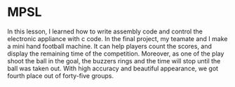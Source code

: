 # MPSL
In this lesson, I learned how to write assembly code and control the electronic appliance with c code.
In the final project, my teamate and I make a mini hand football machine. It can help players count the scores, and display the remaining time of the competition. Moreover, as one of the play shoot the ball in the goal, the buzzers rings and the time will stop until the ball was taken out.
With high accuracy and beautiful appearance, we got fourth place out of forty-five groups.
